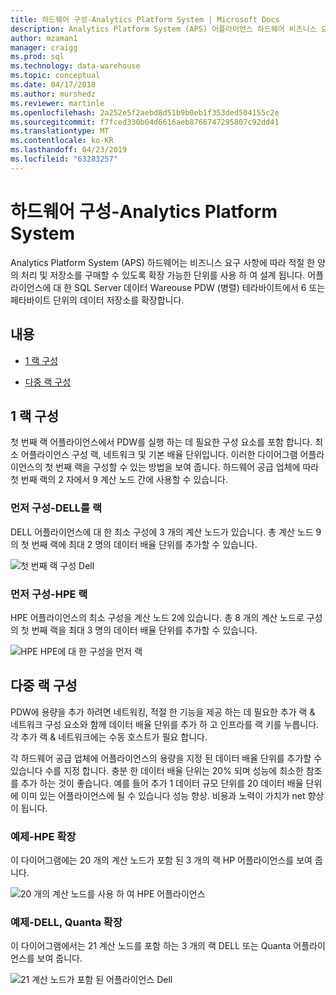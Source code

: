 ```yaml
---
title: 하드웨어 구성-Analytics Platform System | Microsoft Docs
description: Analytics Platform System (APS) 어플라이언스 하드웨어 비즈니스 요구 사항에 따라 적절 한 양의 처리 및 저장소를 구매할 수 있도록 확장 가능한 단위를 사용 하 여 설계 됩니다. 6 또는 페타바이트 단위의 데이터 테라바이트에서 Parallel Data Warehouse에 대 한 저장소를 확장 하는 어플라이언스입니다.
author: mzaman1
manager: craigg
ms.prod: sql
ms.technology: data-warehouse
ms.topic: conceptual
ms.date: 04/17/2018
ms.author: murshedz
ms.reviewer: martinle
ms.openlocfilehash: 2a252e5f2aebd8d51b9b0eb1f353ded504155c2e
ms.sourcegitcommit: f7fced330b64d6616aeb8766747295807c92dd41
ms.translationtype: MT
ms.contentlocale: ko-KR
ms.lasthandoff: 04/23/2019
ms.locfileid: "63283257"
---
```

# <a name="hardware-configurations---analytics-platform-system"></a>하드웨어 구성-Analytics Platform System
Analytics Platform System (APS) 하드웨어는 비즈니스 요구 사항에 따라 적절 한 양의 처리 및 저장소를 구매할 수 있도록 확장 가능한 단위를 사용 하 여 설계 됩니다. 어플라이언스에 대 한 SQL Server 데이터 Wareouse PDW (병렬) 테라바이트에서 6 또는 페타바이트 단위의 데이터 저장소를 확장합니다.  
  
## <a name="contents"></a>내용  
  
-   [1 랙 구성](#section1)  
  
-   [다중 랙 구성](#section2)  

  
## <a name="section1"></a>1 랙 구성  
첫 번째 랙 어플라이언스에서 PDW를 실행 하는 데 필요한 구성 요소를 포함 합니다. 최소 어플라이언스 구성 랙, 네트워크 및 기본 배율 단위입니다. 이러한 다이어그램 어플라이언스의 첫 번째 랙을 구성할 수 있는 방법을 보여 줍니다. 하드웨어 공급 업체에 따라 첫 번째 랙의 2 자에서 9 계산 노드 간에 사용할 수 있습니다.  
  
### <a name="first-rack-configurations---dell"></a>먼저 구성-DELL를 랙  
DELL 어플라이언스에 대 한 최소 구성에 3 개의 계산 노드가 있습니다. 총 계산 노드 9의 첫 번째 랙에 최대 2 명의 데이터 배율 단위를 추가할 수 있습니다.  
  
![첫 번째 랙 구성 Dell](media/first-rack-configurations-dell.png "Dell 첫 번째 랙 구성")  
  
### <a name="first-rack-configurations---hpe"></a>먼저 구성-HPE 랙  
HPE 어플라이언스의 최소 구성을 계산 노드 2에 있습니다. 총 8 개의 계산 노드로 구성의 첫 번째 랙을 최대 3 명의 데이터 배율 단위를 추가할 수 있습니다.  
  
![HPE HPE에 대 한 구성을 먼저 랙](media/first-rack-configurations-hpe.png "HPE 구성을 먼저 랙")  
  
## <a name="section2"></a>다중 랙 구성  
PDW에 용량을 추가 하려면 네트워킹, 적절 한 기능을 제공 하는 데 필요한 추가 랙 & 네트워크 구성 요소와 함께 데이터 배율 단위를 추가 하 고 인프라를 랙 키를 누릅니다. 각 추가 랙 & 네트워크에는 수동 호스트가 필요 합니다.  
  
각 하드웨어 공급 업체에 어플라이언스의 용량을 지정 된 데이터 배율 단위를 추가할 수 있습니다 수를 지정 합니다. 충분 한 데이터 배율 단위는 20% 되며 성능에 최소한 참조를 추가 하는 것이 좋습니다. 예를 들어 추가 1 데이터 규모 단위를 20 데이터 배율 단위에 이미 있는 어플라이언스에 될 수 있습니다 성능 향상. 비용과 노력이 가치가 net 향상이 됩니다.  
  
### <a name="scale-out-example---hpe"></a>예제-HPE 확장  
이 다이어그램에는 20 개의 계산 노드가 포함 된 3 개의 랙 HP 어플라이언스를 보여 줍니다.  
  
![20 개의 계산 노드를 사용 하 여 HPE 어플라이언스](media/scale-out-hpe.png "20 개의 계산 노드를 사용 하 여 HPE 어플라이언스")  
  
### <a name="scale-out-example---dell-quanta"></a>예제-DELL, Quanta 확장  
이 다이어그램에서는 21 계산 노드를 포함 하는 3 개의 랙 DELL 또는 Quanta 어플라이언스를 보여 줍니다.  
  
![21 계산 노드가 포함 된 어플라이언스 Dell](media/scale-out-dell.png "21 계산 노드를 사용 하 여 Dell 어플라이언스")  
 
